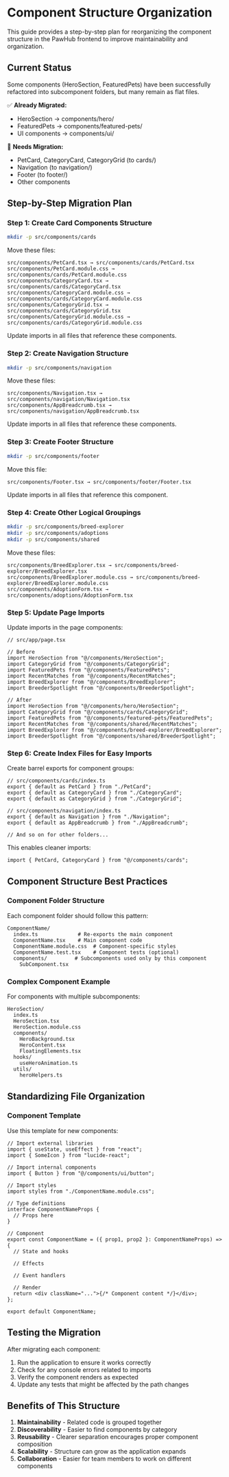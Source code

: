 # Component Structure Organization

This guide provides a step-by-step plan for reorganizing the component structure in the PawHub frontend to improve maintainability and organization.

## Current Status

Some components (HeroSection, FeaturedPets) have been successfully refactored into subcomponent folders, but many remain as flat files.

✅ **Already Migrated:**

- HeroSection → components/hero/
- FeaturedPets → components/featured-pets/
- UI components → components/ui/

🔄 **Needs Migration:**

- PetCard, CategoryCard, CategoryGrid (to cards/)
- Navigation (to navigation/)
- Footer (to footer/)
- Other components

## Step-by-Step Migration Plan

### Step 1: Create Card Components Structure

```bash
mkdir -p src/components/cards
```

Move these files:

```
src/components/PetCard.tsx → src/components/cards/PetCard.tsx
src/components/PetCard.module.css → src/components/cards/PetCard.module.css
src/components/CategoryCard.tsx → src/components/cards/CategoryCard.tsx
src/components/CategoryCard.module.css → src/components/cards/CategoryCard.module.css
src/components/CategoryGrid.tsx → src/components/cards/CategoryGrid.tsx
src/components/CategoryGrid.module.css → src/components/cards/CategoryGrid.module.css
```

Update imports in all files that reference these components.

### Step 2: Create Navigation Structure

```bash
mkdir -p src/components/navigation
```

Move these files:

```
src/components/Navigation.tsx → src/components/navigation/Navigation.tsx
src/components/AppBreadcrumb.tsx → src/components/navigation/AppBreadcrumb.tsx
```

Update imports in all files that reference these components.

### Step 3: Create Footer Structure

```bash
mkdir -p src/components/footer
```

Move this file:

```
src/components/Footer.tsx → src/components/footer/Footer.tsx
```

Update imports in all files that reference this component.

### Step 4: Create Other Logical Groupings

```bash
mkdir -p src/components/breed-explorer
mkdir -p src/components/adoptions
mkdir -p src/components/shared
```

Move these files:

```
src/components/BreedExplorer.tsx → src/components/breed-explorer/BreedExplorer.tsx
src/components/BreedExplorer.module.css → src/components/breed-explorer/BreedExplorer.module.css
src/components/AdoptionForm.tsx → src/components/adoptions/AdoptionForm.tsx
```

### Step 5: Update Page Imports

Update imports in the page components:

```tsx
// src/app/page.tsx

// Before
import HeroSection from "@/components/HeroSection";
import CategoryGrid from "@/components/CategoryGrid";
import FeaturedPets from "@/components/FeaturedPets";
import RecentMatches from "@/components/RecentMatches";
import BreedExplorer from "@/components/BreedExplorer";
import BreederSpotlight from "@/components/BreederSpotlight";

// After
import HeroSection from "@/components/hero/HeroSection";
import CategoryGrid from "@/components/cards/CategoryGrid";
import FeaturedPets from "@/components/featured-pets/FeaturedPets";
import RecentMatches from "@/components/shared/RecentMatches";
import BreedExplorer from "@/components/breed-explorer/BreedExplorer";
import BreederSpotlight from "@/components/shared/BreederSpotlight";
```

### Step 6: Create Index Files for Easy Imports

Create barrel exports for component groups:

```tsx
// src/components/cards/index.ts
export { default as PetCard } from "./PetCard";
export { default as CategoryCard } from "./CategoryCard";
export { default as CategoryGrid } from "./CategoryGrid";

// src/components/navigation/index.ts
export { default as Navigation } from "./Navigation";
export { default as AppBreadcrumb } from "./AppBreadcrumb";

// And so on for other folders...
```

This enables cleaner imports:

```tsx
import { PetCard, CategoryCard } from "@/components/cards";
```

## Component Structure Best Practices

### Component Folder Structure

Each component folder should follow this pattern:

```
ComponentName/
  index.ts             # Re-exports the main component
  ComponentName.tsx    # Main component code
  ComponentName.module.css  # Component-specific styles
  ComponentName.test.tsx    # Component tests (optional)
  components/         # Subcomponents used only by this component
    SubComponent.tsx
```

### Complex Component Example

For components with multiple subcomponents:

```
HeroSection/
  index.ts
  HeroSection.tsx
  HeroSection.module.css
  components/
    HeroBackground.tsx
    HeroContent.tsx
    FloatingElements.tsx
  hooks/
    useHeroAnimation.ts
  utils/
    heroHelpers.ts
```

## Standardizing File Organization

### Component Template

Use this template for new components:

```tsx
// Import external libraries
import { useState, useEffect } from "react";
import { SomeIcon } from "lucide-react";

// Import internal components
import { Button } from "@/components/ui/button";

// Import styles
import styles from "./ComponentName.module.css";

// Type definitions
interface ComponentNameProps {
  // Props here
}

// Component
export const ComponentName = ({ prop1, prop2 }: ComponentNameProps) => {
  // State and hooks

  // Effects

  // Event handlers

  // Render
  return <div className="...">{/* Component content */}</div>;
};

export default ComponentName;
```

## Testing the Migration

After migrating each component:

1. Run the application to ensure it works correctly
2. Check for any console errors related to imports
3. Verify the component renders as expected
4. Update any tests that might be affected by the path changes

## Benefits of This Structure

1. **Maintainability** - Related code is grouped together
2. **Discoverability** - Easier to find components by category
3. **Reusability** - Clearer separation encourages proper component composition
4. **Scalability** - Structure can grow as the application expands
5. **Collaboration** - Easier for team members to work on different components
